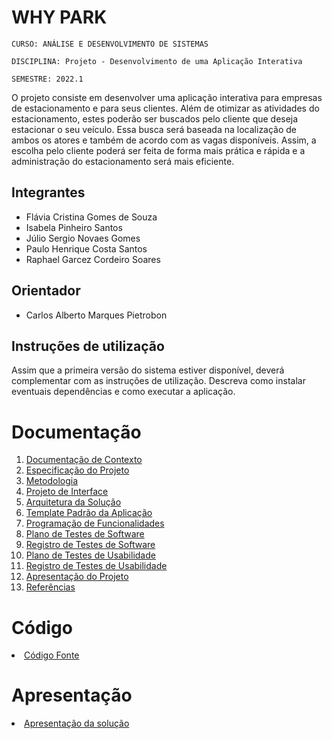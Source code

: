 # WHY PARK

`CURSO: ANÁLISE E DESENVOLVIMENTO DE SISTEMAS`

`DISCIPLINA: Projeto - Desenvolvimento de uma Aplicação Interativa`

`SEMESTRE: 2022.1`

O projeto consiste em desenvolver uma aplicação interativa para empresas de estacionamento e para seus clientes. Além de otimizar as atividades do estacionamento, estes poderão ser buscados pelo cliente que deseja estacionar o seu veículo. Essa busca será baseada na localização de ambos os atores e também de acordo com as vagas disponíveis. Assim, a escolha pelo cliente poderá ser feita de forma mais prática e rápida e a administração do estacionamento será mais eficiente.

## Integrantes

* Flávia Cristina Gomes de Souza
* Isabela Pinheiro Santos
* Júlio Sergio Novaes Gomes
* Paulo Henrique Costa Santos
* Raphael Garcez Cordeiro Soares

## Orientador

* Carlos Alberto Marques Pietrobon

## Instruções de utilização

Assim que a primeira versão do sistema estiver disponível, deverá complementar com as instruções de utilização. Descreva como instalar eventuais dependências e como executar a aplicação.

# Documentação

<ol>
<li><a href="docs/01-Documentação de Contexto.md"> Documentação de Contexto</a></li>
<li><a href="docs/02-Especificação do Projeto.md"> Especificação do Projeto</a></li>
<li><a href="docs/03-Metodologia.md"> Metodologia</a></li>
<li><a href="docs/04-Projeto de Interface.md"> Projeto de Interface</a></li>
<li><a href="docs/05-Arquitetura da Solução.md"> Arquitetura da Solução</a></li>
<li><a href="docs/06-Template Padrão da Aplicação.md"> Template Padrão da Aplicação</a></li>
<li><a href="docs/07-Programação de Funcionalidades.md"> Programação de Funcionalidades</a></li>
<li><a href="docs/08-Plano de Testes de Software.md"> Plano de Testes de Software</a></li>
<li><a href="docs/09-Registro de Testes de Software.md"> Registro de Testes de Software</a></li>
<li><a href="docs/10-Plano de Testes de Usabilidade.md"> Plano de Testes de Usabilidade</a></li>
<li><a href="docs/11-Registro de Testes de Usabilidade.md"> Registro de Testes de Usabilidade</a></li>
<li><a href="docs/12-Apresentação do Projeto.md"> Apresentação do Projeto</a></li>
<li><a href="docs/13-Referências.md"> Referências</a></li>
</ol>

# Código

<li><a href="src/README.md"> Código Fonte</a></li>

# Apresentação

<li><a href="presentation/README.md"> Apresentação da solução</a></li>
